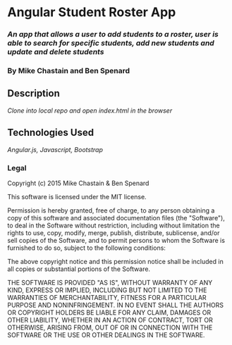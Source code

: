 # Angular Student Roster App
### _An app that allows a user to add students to a roster, user is able to search for specific students, add new students and update and delete students_
### By Mike Chastain and Ben Spenard
## Description
_Clone into local repo and open index.html in the browser_

## Technologies Used
_Angular.js, Javascript, Bootstrap_

### Legal
Copyright (c) 2015 Mike Chastain & Ben Spenard

This software is licensed under the MIT license.

Permission is hereby granted, free of charge, to any person obtaining a copy of this software and associated documentation files (the "Software"), to deal in the Software without restriction, including without limitation the rights to use, copy, modify, merge, publish, distribute, sublicense, and/or sell copies of the Software, and to permit persons to whom the Software is furnished to do so, subject to the following conditions:

The above copyright notice and this permission notice shall be included in all copies or substantial portions of the Software.

THE SOFTWARE IS PROVIDED "AS IS", WITHOUT WARRANTY OF ANY KIND, EXPRESS OR IMPLIED, INCLUDING BUT NOT LIMITED TO THE WARRANTIES OF MERCHANTABILITY, FITNESS FOR A PARTICULAR PURPOSE AND NONINFRINGEMENT. IN NO EVENT SHALL THE AUTHORS OR COPYRIGHT HOLDERS BE LIABLE FOR ANY CLAIM, DAMAGES OR OTHER LIABILITY, WHETHER IN AN ACTION OF CONTRACT, TORT OR OTHERWISE, ARISING FROM, OUT OF OR IN CONNECTION WITH THE SOFTWARE OR THE USE OR OTHER DEALINGS IN THE SOFTWARE.

